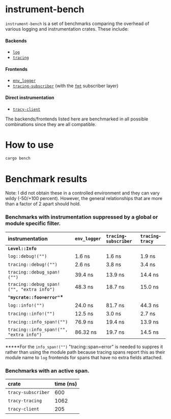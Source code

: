 # instrument-bench
`instrument-bench` is a set of benchmarks comparing the overhead of various
logging and instrumentation crates. These include:
#### Backends
* [`log`][log]
* [`tracing`][tracing]

#### Frontends
* [`env_logger`][env_logger]
* [`tracing-subscriber`][tracing-subscriber] (with the [`fmt`][fmt] subscriber layer)

#### Direct instrumentation
* [`tracy-client`][tracy-client]

[log]: https://crates.io/crates/log
[tracing]: https://crates.io/crates/tracing
[env_logger]: https://crates.io/crates/env_logger
[tracing-subscriber]: https://crates.io/crates/tracing-subscriber
[tracy-client]: https://crates.io/crates/tracing-subscriber
[fmt]: https://docs.rs/tracing-subscriber/0.2.16/tracing_subscriber/fmt/index.html

The backends/frontends listed here are benchmarked in all possible combinations since they are all compatible.
# How to use
```sh
cargo bench
```


# Benchmark results
Note: I did not obtain these in a controlled environment and they can vary wildy
(-50/+100 percent). However, the general relationships that are more than a factor
of 2 apart should hold.


### Benchmarks with instrumentation suppressed by a global or module specific filter.
|instrumentation                         |`env_logger` |`tracing-subscriber`|`tracing-tracy`   |
|:---------------------------------------|:------------|:-------------------|:-----------------|
|**`Level::Info`**                       |             |                    |                  |
|`log::debug!("")`                       |1.6 ns       |1.6 ns              |1.9 ns            |
|`tracing::debug!("")`                   |2.6 ns       |3.8 ns              |3.4 ns            |
|`tracing::debug_span!("")`              |39.4 ns      |13.9 ns             |14.4 ns           |
|`tracing::debug_span!("", "extra info")`|48.3 ns      |18.7 ns             |15.0 ns           |
|**`"mycrate::foo=error"`\***            |             |                    |                  |
|`log::info!("")`                        |24.0 ns      |81.7 ns             |44.3 ns           |
|`tracing::info!("")`                    |12.5 ns      |3.0 ns              |2.7 ns            |
|`tracing::info_span!("")`               |76.9 ns      |19.4 ns             |13.9 ns           |
|`tracing::info_span!("", "extra info")` |86.32 ns     |19.7 ns             |14.5 ns           |

**\***For the `info_span!("")` "tracing::span=error" is needed to suppres it rather than using the module path because tracing spans report this as their module name to `log` frontends for spans that have no extra fields attached.

### Benchmarks with an active span.
| crate            |  time (ns) |
|:-----------------|:-----------|
|`tracy-subscriber`| 600        |
|`tracy-tracing`   | 1062       |
|`tracy-client`    | 205        |
